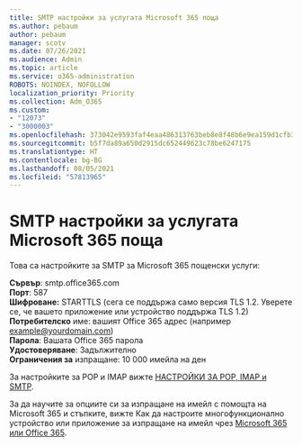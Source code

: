 ```yaml
---
title: SMTP настройки за услугата Microsoft 365 поща
ms.author: pebaum
author: pebaum
manager: scotv
ms.date: 07/26/2021
ms.audience: Admin
ms.topic: article
ms.service: o365-administration
ROBOTS: NOINDEX, NOFOLLOW
localization_priority: Priority
ms.collection: Adm_O365
ms.custom:
- "12073"
- "3000003"
ms.openlocfilehash: 373042e9593faf4eaa486313763beb8e8f48b6e9ea159d1cfb37b9df826384f4
ms.sourcegitcommit: b5f7da89a650d2915dc652449623c78be6247175
ms.translationtype: HT
ms.contentlocale: bg-BG
ms.lasthandoff: 08/05/2021
ms.locfileid: "57813965"
---
```

# <a name="smtp-settings-for-the-microsoft-365-mail-service"></a>SMTP настройки за услугата Microsoft 365 поща

Това са настройките за SMTP за Microsoft 365 пощенски услуги:

**Сървър**: smtp.office365.com </br>
**Порт**: 587 </br>
**Шифроване:** STARTTLS (сега се поддържа само версия TLS 1.2. Уверете се, че вашето приложение или устройство поддържа TLS 1.2) </br>
**Потребителско** име: вашият Office 365 адрес (например example@yourdomain.com) </br>
**Парола**: Вашата Office 365 парола </br>
**Удостоверяване**: Задължително </br>
**Ограничения за** изпращане: 10 000 имейла на ден </br>

За настройките за POP и IMAP вижте [НАСТРОЙКИ ЗА POP, IMAP и SMTP](https://support.microsoft.com/office/pop-imap-and-smtp-settings-8361e398-8af4-4e97-b147-6c6c4ac95353).
 
За да научите за опциите си за изпращане на имейл с помощта на Microsoft 365 и стъпките, вижте Как да настроите многофункционално устройство или приложение за изпращане на имейл чрез [Microsoft 365 или Office 365](/exchange/mail-flow-best-practices/how-to-set-up-a-multifunction-device-or-application-to-send-email-using-microsoft-365-or-office-365).